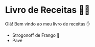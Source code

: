 # Livro de Receitas :man_cook: 

Olá! Bem vindo ao meu livro de receitas :hand: 

- Strogonoff de Frango :chicken:
- Pavê

